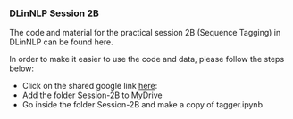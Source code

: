 ### DLinNLP Session 2B

The code and material for the practical session 2B (Sequence Tagging) in DLinNLP can be found here.

In order to make it easier to use the code and data, please follow the steps below:

* Click on the shared google link [here](https://drive.google.com/drive/folders/1DdPqbrKDgE43BAwyBH7Zog64g7f0LwUo?usp=sharing):
* Add the folder Session-2B to MyDrive
* Go inside the folder Session-2B and make a copy of tagger.ipynb


